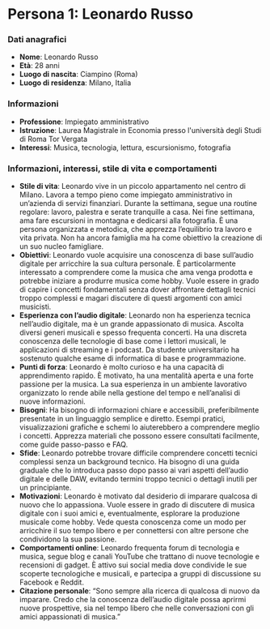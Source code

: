 # Persona 1: Leonardo Russo

### Dati anagrafici
- **Nome**: Leonardo Russo
- **Età**: 28 anni
- **Luogo di nascita**: Ciampino (Roma)
- **Luogo di residenza**: Milano, Italia

### Informazioni
- **Professione**: Impiegato amministrativo
- **Istruzione**: Laurea Magistrale in Economia presso l'università degli Studi di Roma Tor Vergata
- **Interessi**: Musica, tecnologia, lettura, escursionismo, fotografia

### Informazioni, interessi, stile di vita e comportamenti

- **Stile di vita**: Leonardo vive in un piccolo appartamento nel centro di Milano. Lavora a tempo pieno come impiegato amministrativo in un’azienda di servizi finanziari. Durante la settimana, segue una routine regolare: lavoro, palestra e serate tranquille a casa. Nei fine settimana, ama fare escursioni in montagna e dedicarsi alla fotografia. È una persona organizzata e metodica, che apprezza l’equilibrio tra lavoro e vita privata. Non ha ancora famiglia ma ha come obiettivo la creazione di un suo nucleo famigliare.
- **Obiettivi**: Leonardo vuole acquisire una conoscenza di base sull’audio digitale per arricchire la sua cultura personale. È particolarmente interessato a comprendere come la musica che ama venga prodotta e potrebbe iniziare a produrre musica come hobby. Vuole essere in grado di capire i concetti fondamentali senza dover affrontare dettagli tecnici troppo complessi e magari discutere di questi argomenti con amici musicisti.
- **Esperienza con l’audio digitale**: Leonardo non ha esperienza tecnica nell’audio digitale, ma è un grande appassionato di musica. Ascolta diversi generi musicali e spesso frequenta concerti. Ha una discreta conoscenza delle tecnologie di base come i lettori musicali, le applicazioni di streaming e i podcast. Da studente universitario ha sostenuto qualche esame di informatica di base e programmazione.
- **Punti di forza**: Leonardo è molto curioso e ha una capacità di apprendimento rapido. È motivato, ha una mentalità aperta e una forte passione per la musica. La sua esperienza in un ambiente lavorativo organizzato lo rende abile nella gestione del tempo e nell’analisi di nuove informazioni.
- **Bisogni**: Ha bisogno di informazioni chiare e accessibili, preferibilmente presentate in un linguaggio semplice e diretto. Esempi pratici, visualizzazioni grafiche e schemi lo aiuterebbero a comprendere meglio i concetti. Apprezza materiali che possono essere consultati facilmente, come guide passo-passo e FAQ.
- **Sfide**: Leonardo potrebbe trovare difficile comprendere concetti tecnici complessi senza un background tecnico. Ha bisogno di una guida graduale che lo introduca passo dopo passo ai vari aspetti dell’audio digitale e delle DAW, evitando termini troppo tecnici o dettagli inutili per un principiante.
- **Motivazioni**: Leonardo è motivato dal desiderio di imparare qualcosa di nuovo che lo appassiona. Vuole essere in grado di discutere di musica digitale con i suoi amici e, eventualmente, esplorare la produzione musicale come hobby. Vede questa conoscenza come un modo per arricchire il suo tempo libero e per connettersi con altre persone che condividono la sua passione.
- **Comportamenti online**: Leonardo frequenta forum di tecnologia e musica, segue blog e canali YouTube che trattano di nuove tecnologie e recensioni di gadget. È attivo sui social media dove condivide le sue scoperte tecnologiche e musicali, e partecipa a gruppi di discussione su Facebook e Reddit.
- **Citazione personale**: “Sono sempre alla ricerca di qualcosa di nuovo da imparare. Credo che la conoscenza dell’audio digitale possa aprirmi nuove prospettive, sia nel tempo libero che nelle conversazioni con gli amici appassionati di musica.”
